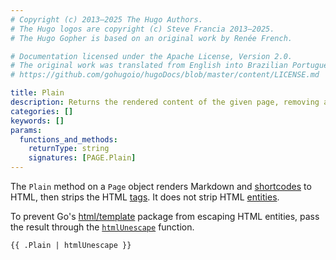 ```yaml
---
# Copyright (c) 2013–2025 The Hugo Authors.
# The Hugo logos are copyright (c) Steve Francia 2013–2025.
# The Hugo Gopher is based on an original work by Renée French.

# Documentation licensed under the Apache License, Version 2.0.
# The original work was translated from English into Brazilian Portuguese.
# https://github.com/gohugoio/hugoDocs/blob/master/content/LICENSE.md

title: Plain
description: Returns the rendered content of the given page, removing all HTML tags.
categories: []
keywords: []
params:
  functions_and_methods:
    returnType: string
    signatures: [PAGE.Plain]
---
```


The `Plain` method on a `Page` object renders Markdown and [shortcodes](g) to HTML, then strips the HTML [tags]. It does not strip HTML [entities].

To prevent Go's [html/template] package from escaping HTML entities, pass the result through the [`htmlUnescape`] function.

```go-html-template
{{ .Plain | htmlUnescape }}
```

[html/template]: https://pkg.go.dev/html/template
[entities]: https://developer.mozilla.org/en-US/docs/Glossary/Entity
[tags]: https://developer.mozilla.org/en-US/docs/Glossary/Tag
[`htmlUnescape`]: /functions/transform/htmlunescape/
